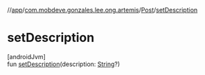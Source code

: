//[app](../../../index.md)/[com.mobdeve.gonzales.lee.ong.artemis](../index.md)/[Post](index.md)/[setDescription](set-description.md)

# setDescription

[androidJvm]\
fun [setDescription](set-description.md)(description: [String](https://kotlinlang.org/api/latest/jvm/stdlib/kotlin/-string/index.html)?)
